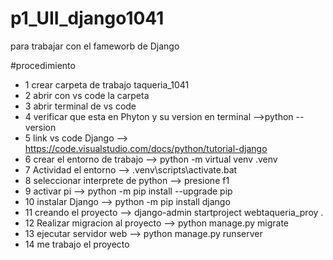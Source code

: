 # p1_UII_django1041
para trabajar con el fameworb de Django

#procedimiento
- 1 crear carpeta de trabajo taqueria_1041
- 2 abrir con vs code la carpeta
- 3 abrir terminal de vs code
- 4 verificar que esta en Phyton y su version en terminal -->python --version
- 5 link vs code Django --> https://code.visualstudio.com/docs/python/tutorial-django
- 6 crear el entorno de trabajo --> python -m virtual venv .venv
- 7 Actividad el entorno --> .venv\scripts\activate.bat
- 8 seleccionar interprete de python --> presione f1
- 9 activar pi --> python -m pip install --upgrade pip
- 10 instalar Django --> python -m pip install django
- 11 creando el proyecto --> django-admin startproject webtaqueria_proy .
- 12 Realizar migracion al proyecto --> python manage.py migrate
- 13 ejecutar servidor web --> python manage.py runserver
- 14 me trabajo el proyecto

